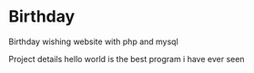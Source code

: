 # Birthday
Birthday wishing website with php and mysql

Project details
hello world is the best program i have ever seen